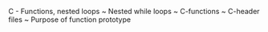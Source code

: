 C - Functions, nested loops
~ Nested while loops
~ C-functions
~ C-header files
~ Purpose of function prototype

